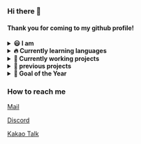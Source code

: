 ### Hi there 👋
#### Thank you for coming to my github profile!

<details markdown="1">
<summary>
<b>😃 I am</b>
</summary>

- 📗 16 years old
- 💻 Front-end Developer
- ✏️ Working on school Club "Semtle" and club leader
- 📔 Working on Youth club "Younium" with [@LeeDonggyu-07](https://github.com/LeeDonggyu-07)
- 🌐 Chungraon Front-end Developer

</details>

<details markdown="1">
<summary>
<b>🔥 Currently learning languages</b>
</summary>

- Python
- Javascript
- Markup Languages (HTML, CSS)

</details>

<details markdown="1">
<summary>
<b>🧾 Currently working projects</b>
</summary>

 - sake L Archive
 - SaetByeol Gray
 - lett-Chat [acen.ga](https://acen.ga)

</details>

<details markdown="1">
<summary>
<b>📆 previous projects</b>
</summary>

 - Yak Project (with [@LeeDonggyu-07](https://github.com/LeeDonggyu-07))
 - MeetUP (KWC21 contest with [@YubinHeo](https://github.com/yubinheo), Sweet_cloud, [@LeeDonggyu-07](https://github.com/LeeDonggyu-07))
 - acenga (Acentic project)
 - AG Bot (Acentic project)
 - Acentic Website
 - Chungraon Front-end

</details>

<details markdown="1">
<summary>
<b>🏁 Goal of the Year</b>
</summary>

 - [x] 컴퓨터활용능력 1급 필기 (2021.03.16)
 - [ ] 컴퓨터활용능력 1급 실기
 - [ ] 24시간 스트리밍
 - [x] 포트폴리오 사이트 만들기 (https://jinpyojoo.github.io)
 - [ ] 홈서버 구축하기
 - [ ] 수익 창출하기


</details>


### How to reach me
[Mail](mailto:wnwlsvy0914@gmail.com)

[Discord](https://discord.gg/rycsGTtE39)

[Kakao Talk](https://open.kakao.com/o/sZpZFV0c)
